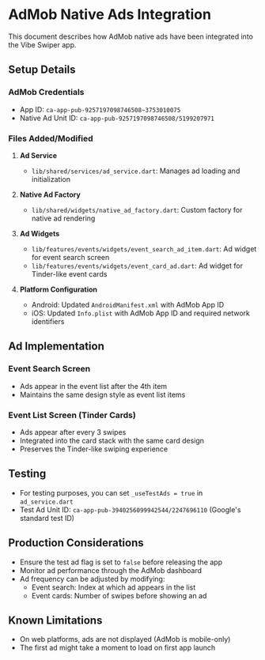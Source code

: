 # AdMob Native Ads Integration

This document describes how AdMob native ads have been integrated into the Vibe Swiper app.

## Setup Details

### AdMob Credentials
- App ID: `ca-app-pub-9257197098746508~3753010075`
- Native Ad Unit ID: `ca-app-pub-9257197098746508/5199207971`

### Files Added/Modified

1. **Ad Service**
   - `lib/shared/services/ad_service.dart`: Manages ad loading and initialization

2. **Native Ad Factory**
   - `lib/shared/widgets/native_ad_factory.dart`: Custom factory for native ad rendering

3. **Ad Widgets**
   - `lib/features/events/widgets/event_search_ad_item.dart`: Ad widget for event search screen
   - `lib/features/events/widgets/event_card_ad.dart`: Ad widget for Tinder-like event cards

4. **Platform Configuration**
   - Android: Updated `AndroidManifest.xml` with AdMob App ID
   - iOS: Updated `Info.plist` with AdMob App ID and required network identifiers

## Ad Implementation

### Event Search Screen
- Ads appear in the event list after the 4th item
- Maintains the same design style as event list items

### Event List Screen (Tinder Cards)
- Ads appear after every 3 swipes
- Integrated into the card stack with the same card design
- Preserves the Tinder-like swiping experience

## Testing

- For testing purposes, you can set `_useTestAds = true` in `ad_service.dart`
- Test Ad Unit ID: `ca-app-pub-3940256099942544/2247696110` (Google's standard test ID)

## Production Considerations

- Ensure the test ad flag is set to `false` before releasing the app
- Monitor ad performance through the AdMob dashboard
- Ad frequency can be adjusted by modifying:
  - Event search: Index at which ad appears in the list
  - Event cards: Number of swipes before showing an ad

## Known Limitations

- On web platforms, ads are not displayed (AdMob is mobile-only)
- The first ad might take a moment to load on first app launch
